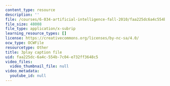 ```yaml
---
content_type: resource
description: ''
file: /courses/6-034-artificial-intelligence-fall-2010/faa225dc6a4c554b7c04e732ff3648c5_J-ocRQCjcwE.srt
file_size: 48008
file_type: application/x-subrip
learning_resource_types: []
license: https://creativecommons.org/licenses/by-nc-sa/4.0/
ocw_type: OCWFile
resourcetype: Other
title: 3play caption file
uid: faa225dc-6a4c-554b-7c04-e732ff3648c5
video_files:
  video_thumbnail_file: null
video_metadata:
  youtube_id: null
---
```

